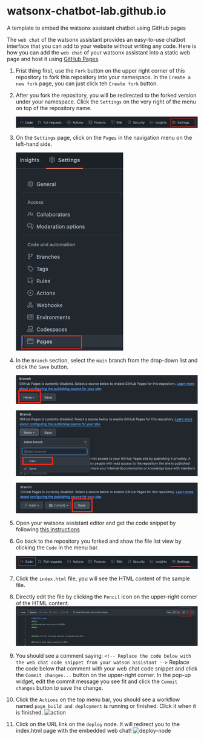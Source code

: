 # watsonx-chatbot-lab.github.io
A template to embed the watsonx assistant chatbot using GitHub pages

The `web chat` of the watsonx assistant provides an easy-to-use chatbot interface that you can
add to your website without writing any code. Here is how you can add the `web chat` of your
watsonx assistant into a static web page and host it using [GitHub Pages](https://pages.github.com/).

1. Frist thing first, use the `Fork` button on the upper right corner of this repository to fork
   this repository into your namespace. In the `Create a new fork` page, you can just click teh
   `Create fork` button.
2. After you fork the repository, you will be redirected to the forked version under your namespace.
   Click  the `Settings` on the very right of the menu on top of the repository name.
   
   ![settings](./images/settings.png)
3. On the `Settings` page, click on the `Pages` in the navigation menu on the left-hand side.
   
   ![pages](./images/pages.png)
4. In the `Branch` section, select the `main` branch from the drop-down list and click the `Save` button.
   
   ![branch-1](./images/branch-1.png)
   
   ![branch-2](./images/branch-2.png)
   
   ![branch-3](./images/branch-3.png)

5. Open your watsonx assistant editor and get the code snippet by following
   [this instructions](https://ibm.github.io/watsonx-chatbot-lab/lab-3/#2-deploy-your-assistant-on-a-live-channel-across-a-broader-set-of-customers)
5. Go back to the repository you forked and show the file list view by clicking the `Code` in the menu bar.
   
   ![code](./images/code.png)
6. Click the `index.html` file, you will see the HTML content of the sample file.
7. Directly edit the file by clicking the `Pencil` icon on the upper-right corner of the HTML content.
   ![pencil](./images/pencil.png)
8. You should see a comment saying:
   ```<!-- Replace the code below with the web chat code snippet from your watson assistant -->```
   Replace the code below that comment with your web chat code snippet and click the `Commit changes...`
   button on the upper-right corner. In the pop-up widget, edit the commit message you see fit and
   click the `Commit changes` button to save the change.
9. Click the `Actions` on the top menu bar, you should see a workflow named `page build and deployment`
   is running or finished. Click it when it is finished.
   ![action](./images/action.png)
10. Click on the URL link on the `deploy` node. It will redirect you to the index.html page with the
    embedded web chat!
    ![deploy-node](./images/deploy-node.png)